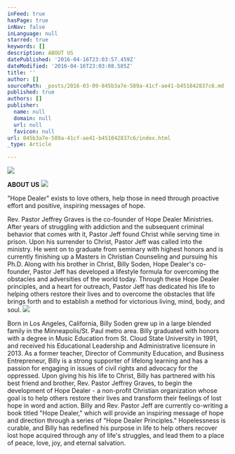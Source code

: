 ```yaml
---
inFeed: true
hasPage: true
inNav: false
inLanguage: null
starred: true
keywords: []
description: ABOUT US
datePublished: '2016-04-16T23:03:57.459Z'
dateModified: '2016-04-16T23:03:08.585Z'
title: ''
author: []
sourcePath: _posts/2016-03-09-845b3a7e-589a-41cf-ae41-b451042837c6.md
published: true
authors: []
publisher:
  name: null
  domain: null
  url: null
  favicon: null
url: 845b3a7e-589a-41cf-ae41-b451042837c6/index.html
_type: Article

---
```

![](https://the-grid-user-content.s3-us-west-2.amazonaws.com/1e8f084d-be33-49a6-bc91-81caeb43c50f.jpg)

**ABOUT US**
![](https://the-grid-user-content.s3-us-west-2.amazonaws.com/c1237e1c-fe89-4e1a-8779-bc5ec7d05514.jpg)

"Hope Dealer" exists to love others, help those in need through proactive effort and positive, inspiring messages of hope.

Rev. Pastor Jeffrey Graves is the co-founder of Hope Dealer Ministries. After years of struggling with addiction and the subsequent criminal behavior that comes with it, Pastor Jeff found Christ while serving time in prison. Upon his surrender to Christ, Pastor Jeff was called into the ministry. He went on to graduate from seminary with highest honors and is currently finishing up a Masters in Christian Counseling and pursuing his Ph.D. Along with his brother in Christ, Billy Soden, Hope Dealer's co-founder, Pastor Jeff has developed a lifestyle formula for overcoming the obstacles and adversities of the world today. Through these Hope Dealer principles, and a heart for outreach, Pastor Jeff has dedicated his life to helping others restore their lives and to overcome the obstacles that life brings forth and to establish a method for victorious living, mind, body, and soul.
![](https://the-grid-user-content.s3-us-west-2.amazonaws.com/5aa53cdd-0922-42b1-9826-6f4c7581269f.jpg)

Born in Los Angeles, California, Billy Soden grew up in a large blended family in the Minneapolis/St. Paul metro area. Billy graduated with honors with a degree in Music Education from St. Cloud State University in 1991, and received his Educational Leadership and Administrative licensure in 2013\. As a former teacher, Director of Community Education, and Business Entrepreneur, Billy is a strong supporter of lifelong learning and has a passion for engaging in issues of civil rights and advocacy for the oppressed.  Upon giving his his life to Christ, Billy has partnered with his best friend and brother, Rev. Pastor Jeffrey Graves, to begin the development of Hope Dealer - a non-profit Christian organization whose goal is to help others restore their lives and transform their feelings of lost hope in word and action. Billy and Rev. Pastor Jeff are currently co-writing a book titled "Hope Dealer," which will provide an inspiring message of hope and direction through a series of "Hope Dealer Principles." Hopelessness is curable, and Billy has redefined his purpose in life to help others recover lost hope acquired through any of life's struggles, and lead them to a place of peace, love, joy, and eternal salvation.